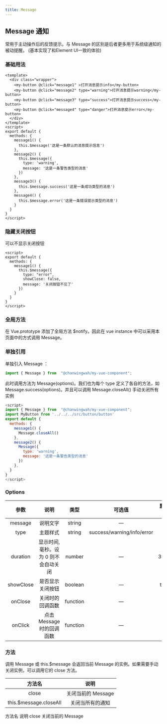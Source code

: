 ```yaml
---
title: Message 
---
```

## Message 通知

常用于主动操作后的反馈提示。与 Message 的区别是后者更多用于系统级通知的被动提醒。
(基本实现了和Element UI一致的体验)

### 基础用法

<ClientOnly>
  <message-demos-1></message-demos-1>
</ClientOnly>

```vue
<template>
  <div class="wrapper">
    <my-button @click="message1" >打开消息提示info</my-button>
    <my-button @click="message2" type="warning">打开消息提示warning</my-button>
    <my-button @click="message3" type="success">打开消息提示success</my-button>
    <my-button @click="message4" type="danger">打开消息提示error</my-button>
  </div>
</template>
<script>
export default {
  methods: {
    message1() {
      this.$message('这是一条默认的消息提示信息')
    },
    message2() {
      this.$message({
        type: 'warning',
        message: '这是一条警告类型的消息'
      })
    },
    message3() {
      this.$message.success('这是一条成功类型的消息')
    },
    message4() {
      this.$message.error('这是一条错误提示类型的消息')
    }
  }
}
</script>
```

### 隐藏关闭按钮

可以不显示关闭按钮

<ClientOnly>
  <message-demos-2></message-demos-2>
</ClientOnly>

```vue
<script>  
export default {
  methods: {
    message1() {
      this.$message({
        type: "error",
        showClose: false,
        message: '关闭按钮不见了'
      })
    }
  }
}
</script>
```

### 全局方法

在 Vue.prototype 添加了全局方法 $notify。因此在 vue instance 中可以采用本页面中的方式调用 Message。


### 单独引用

单独引入 Message ：

```js
import { Message } from  "@chanwingwah/my-vue-component";

```
此时调用方法为 Message(options)。我们也为每个 type 定义了各自的方法，如 Message.success(options)。并且可以调用 Message.closeAll() 手动关闭所有实例
<ClientOnly>
  <message-demos-3></message-demos-3>
</ClientOnly>

```js
<script>
import { Message } from  "@chanwingwah/my-vue-component";
import MyButton from '../../../src/button/button'
export default {
  methods: {
    message1() {
      Message.closeAll()
    },
    message2() {
      Message({
        type: 'warning',
        message: '这是一条警告类型的消息'
      })
    },
  }
}
</script>

```
### Options
|参数| 说明 |  类型  | 可选值 | 默认值 |
| :-------------: |:-------------:| :-----:|:-----:|:-----:|
| message |	说明文字|	string | — | — 
| type |	主题样式   |	string |	success/warning/info/error	| —
| duration |	显示时间, 毫秒。设为 0 则不会自动关闭|	number	| — |	3000
| showClose |	是否显示关闭按钮|	boolean |	—|	true
| onClose |	关闭时的回调函数|	function	|—|	—
| onClick |	点击 Message 时的回调函数	| function | 	—	|—

### 方法
调用 Message 或 this.$message 会返回当前 Message 的实例。如果需要手动关闭实例，可以调用它的 close 方法。

|方法名| 说明 | 
| :-------------: |:-------------:|
|close| 关闭当前的 Message |
|this.$message.closeAll| 关闭当所有的通知 |

方法名	说明
close	关闭当前的 Message